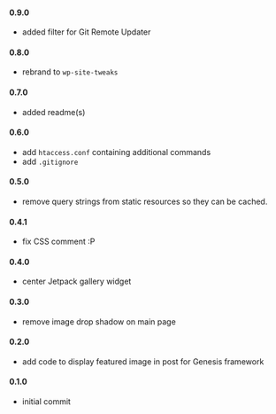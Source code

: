 #### 0.9.0
* added filter for Git Remote Updater

#### 0.8.0
* rebrand to `wp-site-tweaks`

#### 0.7.0
* added readme(s)

#### 0.6.0
* add `htaccess.conf` containing additional commands
* add `.gitignore`

#### 0.5.0
* remove query strings from static resources so they can be cached.

#### 0.4.1
* fix CSS comment :P

#### 0.4.0
* center Jetpack gallery widget

#### 0.3.0
* remove image drop shadow on main page

#### 0.2.0
* add code to display featured image in post for Genesis framework

#### 0.1.0
* initial commit
